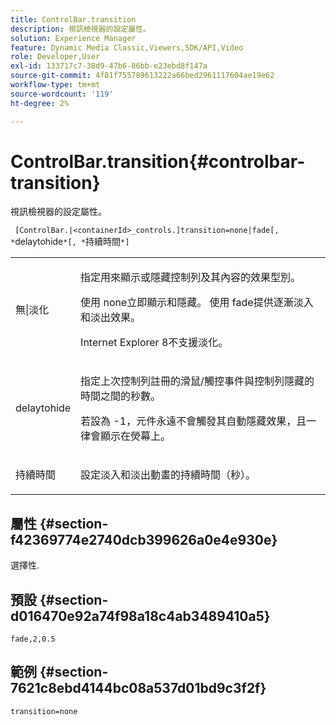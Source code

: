 ```yaml
---
title: ControlBar.transition
description: 視訊檢視器的設定屬性。
solution: Experience Manager
feature: Dynamic Media Classic,Viewers,SDK/API,Video
role: Developer,User
exl-id: 133717c7-38d9-47b6-86bb-e23ebd8f147a
source-git-commit: 4f81f755789613222a66bed2961117604ae19e62
workflow-type: tm+mt
source-wordcount: '119'
ht-degree: 2%

---
```


# ControlBar.transition{#controlbar-transition}

視訊檢視器的設定屬性。

` [ControlBar.|<containerId>_controls.]transition=none|fade[, *`delaytohide`*[, *`持續時間`*]`

<table id="table_C616483932C2482CA9794DDD7313FD7C"> 
 <tbody> 
  <tr> 
   <td colname="col1"> <p> <span class="codeph">無|淡化</span> </p> </td> 
   <td colname="col2"> <p> 指定用來顯示或隱藏控制列及其內容的效果型別。 </p> <p>使用<span class="codeph"> none</span>立即顯示和隱藏。 使用<span class="codeph"> fade</span>提供逐漸淡入和淡出效果。 </p> <p>Internet Explorer 8不支援淡化。 </p> </td> 
  </tr> 
  <tr> 
   <td colname="col1"> <p> <span class="codeph"> <span class="varname"> delaytohide</span> </span> </p> </td> 
   <td colname="col2"> <p>指定上次控制列註冊的滑鼠/觸控事件與控制列隱藏的時間之間的秒數。 </p> <p> 若設為<span class="codeph"> -1</span>，元件永遠不會觸發其自動隱藏效果，且一律會顯示在熒幕上。 </p> </td> 
  </tr> 
  <tr> 
   <td colname="col1"> <p> <span class="codeph"> <span class="varname">持續時間</span> </span> </p> </td> 
   <td colname="col2"> <p>設定淡入和淡出動畫的持續時間（秒）。 </p> </td> 
  </tr> 
 </tbody> 
</table>

## 屬性 {#section-f42369774e2740dcb399626a0e4e930e}

選擇性.

## 預設 {#section-d016470e92a74f98a18c4ab3489410a5}

`fade,2,0.5`

## 範例 {#section-7621c8ebd4144bc08a537d01bd9c3f2f}

```
transition=none
```
